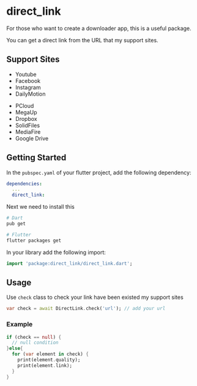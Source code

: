 # direct_link

For those who want to create a downloader app, this is a useful package.

You can get a direct link from the URL that my support sites.

## Support Sites
- Youtube
- Facebook
- Instagram
- DailyMotion
* PCloud
* MegaUp
* Dropbox
* SolidFiles
* MediaFire
* Google Drive



## Getting Started

In the `pubspec.yaml` of your flutter project, add the following dependency:

```yaml
dependencies:
  ...
  direct_link:
```

Next we need to install this

```sh
# Dart
pub get

# Flutter
flutter packages get
```

In your library add the following import:

```dart
import 'package:direct_link/direct_link.dart';
```

## Usage

Use `check` class to check your link have been existed my support sites

```dart
var check = await DirectLink.check('url'); // add your url
```

### Example

```dart
if (check == null) {
  // null condition
}else{
  for (var element in check) {
    print(element.quality);
    print(element.link);
  }
}

```